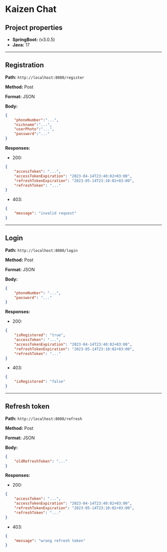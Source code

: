 # Kaizen Chat
## Project properties

- **SpringBoot:** (v3.0.5)
- **Java:** 17

---

## Registration

**Path:** `http://localhost:8080/register`

**Method:** Post

**Format:** JSON

**Body:**

```json
{
    "phoneNumber":"...",
    "nickname":"...",
    "userPhoto":"...",
    "password":"..."
}
```

**Responses:**

- 200:
  
```json
{
    "accessToken": "...",
    "accessTokenExpiration": "2023-04-14T23:40:02+03:00",
    "refreshTokenExpiration": "2023-05-14T23:10:02+03:00",
    "refreshToken": "..."
}
```

- 403:

```json
{
    "message": "invalid request"
}
```

---

## Login

**Path:** `http://localhost:8080/login`

**Method:** Post

**Format:** JSON

**Body:**

```json
{
    "phoneNumber": "...",
    "password": "..."
}
```

**Responses:**

- 200:

```json
{
    "isRegistered": "true",
    "accessToken": "...",
    "accessTokenExpiration": "2023-04-14T23:40:02+03:00",
    "refreshTokenExpiration": "2023-05-14T23:10:02+03:00",
    "refreshToken": "..."
}
```

- 403:

```json
{
    "isRegistered": "false"
}
```

---

## Refresh token

**Path:** `http://localhost:8080/refresh`

**Method:** Post

**Format:** JSON

**Body:**

```json
{
    "oldRefreshToken": "..."
}
```

**Responses:**

- 200:

```json
{
    "accessToken": "...",
    "accessTokenExpiration": "2023-04-14T23:40:02+03:00",
    "refreshTokenExpiration": "2023-05-14T23:10:02+03:00",
    "refreshToken": "..."
}
```

- 403:

```json
{
    "message": "wrong refresh token"
}
```